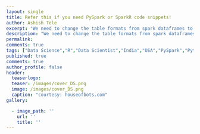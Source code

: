 ```yaml
---
layout: single
title: Refer this if you need PySpark or SparkR code snippets!
author: Ashish Tele
excerpt: "We need to change the table formats from spark dataframes to pandas or R dataframe when we prefer SQL, Python, and R in the same notebook. I had to search online a lot these code snippets."
description: "We need to change the table formats from spark dataframes to pandas or R dataframe when we prefer SQL, Python, and R in the same notebook. I had to search online a lot these code snippets."
permalink:
comments: true
tags: ["Data Science","R","Data Scientist","India","USA","PySpark","Python"]
published: true
comments: true
author_profile: false
header:
  teaserlogo:
  teaser: /images/cover_DS.png
  image: /images/cover_DS.png
  caption: "courtesy: houseofbots.com"
gallery:

  - image_path: ''
    url: ''
    title: ''
---
```

